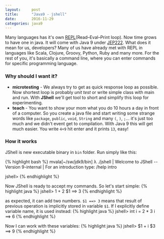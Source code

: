 ```yaml
---
layout:     post
title:      "Java9 - jshell"
date:       2016-11-29
categories: java9
---
```


Many languages has it's own [REPL](Read–Eval–Print loop). Now time grows to have one in java. It will come with Java 9 under [JEP222]. What does it mean for us, developers? Many of us have already met with REPL in languages like Scala, Clojure, Groovy, Python, Ruby and many more. For the rest of you, it's basically a command line, where you can enter commands for specific programming language.

### Why should I want it?
 - **microtesting** - We always try to get as quick response loop as possible. Now shortest loop is probably _unit test_ or write simple class with main and run. With **JShell** we'll get tool to short and simplify this loop for experimenting.
 - **teach** - You want to show your mom what you do 10 hours a day in front of a computer. So you create a java file and start writing some strange words like `package`, `public`, `void`, `String` and many `(`, `)`, `;`... it's just too much and we didn't event get to compilation. With Java 9 this will get much easier. You write `4+9` hit enter and it prints `13`, easy!

### How it works ###
JShell is new executable binary in `bin` folder. Run simply like this:

{% highlight bash %}
mvala[~/sw/jdk9/bin] λ ./jshell 
|  Welcome to JShell -- Version 9-internal
|  For an introduction type: /help intro


jshell> 
{% endhighlight %}

Now JShell is ready to accept my commands. So let's start simple:
{% highlight java %}
jshell> 1 + 2
$1 ==> 3
{% endhighlight %}

as expected, it can add two numbers. `$1 ==> 3` means that result of previous operation is implicitly stored in variable `$1`. If I explicitly define variable name, it is used instead:
{% highlight java %}
jshell> int i = 2 * 3
i ==> 6
{% endhighlight %}

Now I can work with these variables:
{% highlight java %}
jshell> $1 + i
$3 ==> 9
{% endhighlight %}

[REPL]: https://en.wikipedia.org/wiki/Read%E2%80%93eval%E2%80%93print_loop
[JEP222]: http://openjdk.java.net/jeps/222